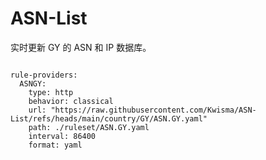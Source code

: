 
# ASN-List

实时更新 GY 的 ASN 和 IP 数据库。

<pre><code class="language-javascript">
rule-providers:
  ASNGY:
    type: http
    behavior: classical
    url: "https://raw.githubusercontent.com/Kwisma/ASN-List/refs/heads/main/country/GY/ASN.GY.yaml"
    path: ./ruleset/ASN.GY.yaml
    interval: 86400
    format: yaml
</code></pre>